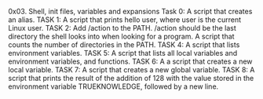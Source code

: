 0x03. Shell, init files, variables and expansions
Task 0: A script that creates an alias.
TASK 1: A script that prints hello user, where user is the current Linux user.
TASK 2: Add /action to the PATH. /action should be the last directory the shell looks into when looking for a program.
A script that counts the number of directories in the PATH.
TASK 4: A script that lists environment variables.
TASK 5: A script that lists all local variables and environment variables, and functions.
TASK 6: A a script that creates a new local variable.
TASK 7: A script that creates a new global variable.
TASK 8: A script that prints the result of the addition of 128 with the value stored in the environment variable TRUEKNOWLEDGE, followed by a new line.
